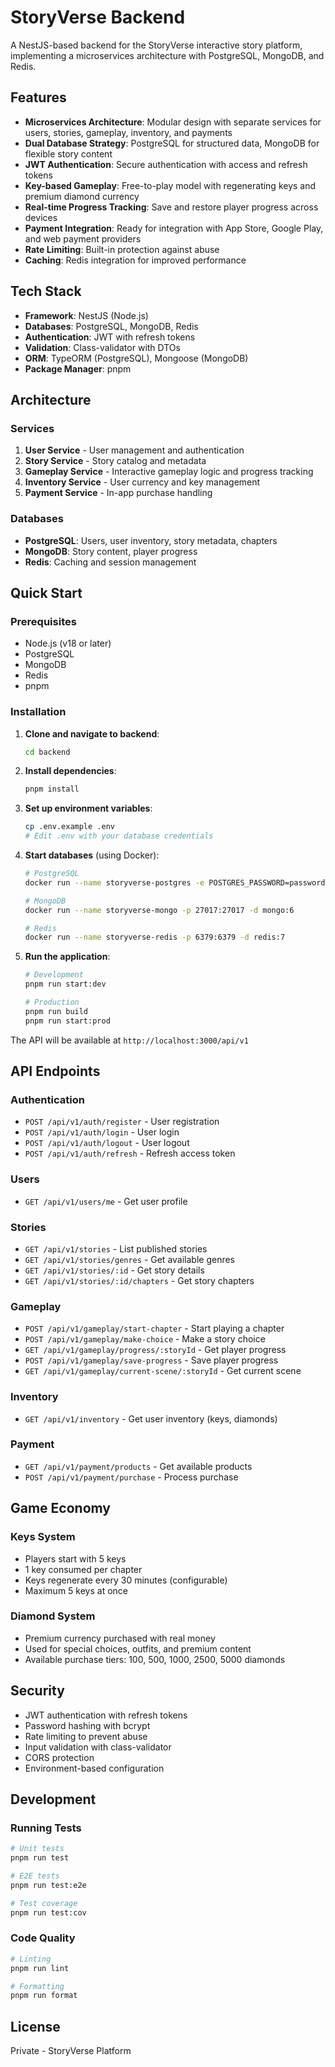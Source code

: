 # StoryVerse Backend

A NestJS-based backend for the StoryVerse interactive story platform, implementing a microservices architecture with PostgreSQL, MongoDB, and Redis.

## Features

- **Microservices Architecture**: Modular design with separate services for users, stories, gameplay, inventory, and payments
- **Dual Database Strategy**: PostgreSQL for structured data, MongoDB for flexible story content
- **JWT Authentication**: Secure authentication with access and refresh tokens
- **Key-based Gameplay**: Free-to-play model with regenerating keys and premium diamond currency
- **Real-time Progress Tracking**: Save and restore player progress across devices
- **Payment Integration**: Ready for integration with App Store, Google Play, and web payment providers
- **Rate Limiting**: Built-in protection against abuse
- **Caching**: Redis integration for improved performance

## Tech Stack

- **Framework**: NestJS (Node.js)
- **Databases**: PostgreSQL, MongoDB, Redis
- **Authentication**: JWT with refresh tokens
- **Validation**: Class-validator with DTOs
- **ORM**: TypeORM (PostgreSQL), Mongoose (MongoDB)
- **Package Manager**: pnpm

## Architecture

### Services

1. **User Service** - User management and authentication
2. **Story Service** - Story catalog and metadata
3. **Gameplay Service** - Interactive gameplay logic and progress tracking
4. **Inventory Service** - User currency and key management
5. **Payment Service** - In-app purchase handling

### Databases

- **PostgreSQL**: Users, user inventory, story metadata, chapters
- **MongoDB**: Story content, player progress
- **Redis**: Caching and session management

## Quick Start

### Prerequisites

- Node.js (v18 or later)
- PostgreSQL
- MongoDB
- Redis
- pnpm

### Installation

1. **Clone and navigate to backend**:
   ```bash
   cd backend
   ```

2. **Install dependencies**:
   ```bash
   pnpm install
   ```

3. **Set up environment variables**:
   ```bash
   cp .env.example .env
   # Edit .env with your database credentials
   ```

4. **Start databases** (using Docker):
   ```bash
   # PostgreSQL
   docker run --name storyverse-postgres -e POSTGRES_PASSWORD=password -e POSTGRES_DB=storyverse -p 5432:5432 -d postgres:15

   # MongoDB
   docker run --name storyverse-mongo -p 27017:27017 -d mongo:6

   # Redis
   docker run --name storyverse-redis -p 6379:6379 -d redis:7
   ```

5. **Run the application**:
   ```bash
   # Development
   pnpm run start:dev

   # Production
   pnpm run build
   pnpm run start:prod
   ```

The API will be available at `http://localhost:3000/api/v1`

## API Endpoints

### Authentication
- `POST /api/v1/auth/register` - User registration
- `POST /api/v1/auth/login` - User login
- `POST /api/v1/auth/logout` - User logout
- `POST /api/v1/auth/refresh` - Refresh access token

### Users
- `GET /api/v1/users/me` - Get user profile

### Stories
- `GET /api/v1/stories` - List published stories
- `GET /api/v1/stories/genres` - Get available genres
- `GET /api/v1/stories/:id` - Get story details
- `GET /api/v1/stories/:id/chapters` - Get story chapters

### Gameplay
- `POST /api/v1/gameplay/start-chapter` - Start playing a chapter
- `POST /api/v1/gameplay/make-choice` - Make a story choice
- `GET /api/v1/gameplay/progress/:storyId` - Get player progress
- `POST /api/v1/gameplay/save-progress` - Save player progress
- `GET /api/v1/gameplay/current-scene/:storyId` - Get current scene

### Inventory
- `GET /api/v1/inventory` - Get user inventory (keys, diamonds)

### Payment
- `GET /api/v1/payment/products` - Get available products
- `POST /api/v1/payment/purchase` - Process purchase

## Game Economy

### Keys System
- Players start with 5 keys
- 1 key consumed per chapter
- Keys regenerate every 30 minutes (configurable)
- Maximum 5 keys at once

### Diamond System
- Premium currency purchased with real money
- Used for special choices, outfits, and premium content
- Available purchase tiers: 100, 500, 1000, 2500, 5000 diamonds

## Security

- JWT authentication with refresh tokens
- Password hashing with bcrypt
- Rate limiting to prevent abuse
- Input validation with class-validator
- CORS protection
- Environment-based configuration

## Development

### Running Tests

```bash
# Unit tests
pnpm run test

# E2E tests
pnpm run test:e2e

# Test coverage
pnpm run test:cov
```

### Code Quality

```bash
# Linting
pnpm run lint

# Formatting
pnpm run format
```

## License

Private - StoryVerse Platform
